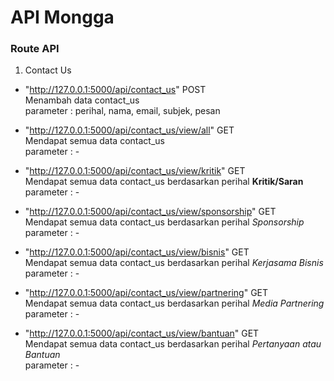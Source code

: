 # API Mongga

### Route API
1. Contact Us

- "http://127.0.0.1:5000/api/contact_us" POST<br>
Menambah data contact_us<br>
parameter : perihal, nama, email, subjek, pesan

- "http://127.0.0.1:5000/api/contact_us/view/all" GET <br>
Mendapat semua data contact_us<br>
parameter : -

- "http://127.0.0.1:5000/api/contact_us/view/kritik" GET <br>
Mendapat semua data contact_us berdasarkan perihal **Kritik/Saran**<br>
parameter : -

- "http://127.0.0.1:5000/api/contact_us/view/sponsorship" GET <br>
Mendapat semua data contact_us berdasarkan perihal *Sponsorship*<br>
parameter : -

- "http://127.0.0.1:5000/api/contact_us/view/bisnis" GET <br>
Mendapat semua data contact_us berdasarkan perihal *Kerjasama Bisnis*<br>
parameter : -

- "http://127.0.0.1:5000/api/contact_us/view/partnering" GET <br>
Mendapat semua data contact_us berdasarkan perihal *Media Partnering*<br>
parameter : -

- "http://127.0.0.1:5000/api/contact_us/view/bantuan" GET <br>
Mendapat semua data contact_us berdasarkan perihal *Pertanyaan atau Bantuan*<br>
parameter : -
